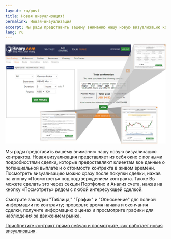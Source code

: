 ```yaml
---
layout: ru/post
title: Новая визуализация!
permalink: Новая-визуализация
excerpt: Мы рады представить вашему вниманию нашу новую визуализацию контрактов. Новая визуализация представляет из себя окно с полными подробностями сделки, которые предоставляют клиентам все данные о потенциальной выплате и о стоимости контракта в живом времени. Посмотреть визуализацию можно сразу после покупки сделки, нажав на кнопку «Посмотреть» под подтверждением контракта.  Также Вы можете сделать это через секции Портфолио и Анализ счета, нажав на кнопку «Посмотреть» рядом с любой интересующей сделкой.
lang: ru
---
```


[![](/post_images/7137498_orig.jpg)](https://www.binary.com/c/trade.cgi?market=indices&time=5h&form_name=risefall&H=S0P&currency=USD&underlying_symbol=GDAXI&date_start=1395650700&type=INTRADU&payout=100&l=RU&utm_medium=social&utm_source=blog&utm_content=whatsnew)

Мы рады представить вашему вниманию нашу новую визуализацию контрактов. Новая визуализация представляет из себя окно с полными подробностями сделки, которые предоставляют клиентам все данные о потенциальной выплате и о стоимости контракта в живом времени. Посмотреть визуализацию можно сразу после покупки сделки, нажав на кнопку «Посмотреть» под подтверждением контракта.  Также Вы можете сделать это через секции Портфолио и Анализ счета, нажав на кнопку «Посмотреть» рядом с любой интересующей сделкой.  

Смотрите закладки "Таблица," "График" и "Объяснение" для полной информации по контракту; проверьте время начала и окончания сделки, получите информацию о ценах и просмотрите графики для наблюдения за движением рынка.

[Приобретите контракт прямо сейчас и посмотрите, как работает новая визуализация](https://www.binary.com/c/trade.cgi?market=indices&time=5h&form_name=risefall&H=S0P&currency=USD&underlying_symbol=GDAXI&date_start=1395650700&type=INTRADU&payout=100&l=RU&utm_medium=social&utm_source=blog&utm_content=whatsnew).
